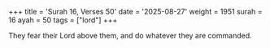 +++
title = 'Surah 16, Verses 50'
date = '2025-08-27'
weight = 1951
surah = 16
ayah = 50
tags = ["lord"]
+++

They fear their Lord above them, and do whatever they are commanded.